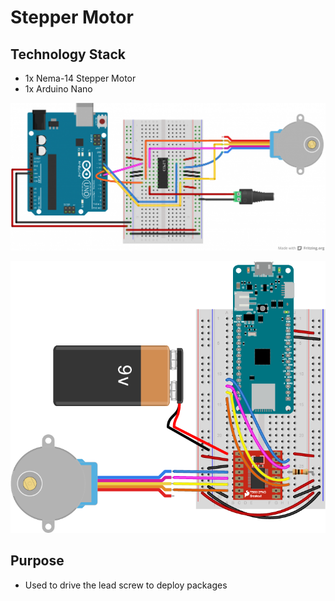 # Stepper Motor

## Technology Stack
- 1x Nema-14 Stepper Motor 
- 1x Arduino Nano

![Stepper Setup](../images/stepper_4.png)

![Stepper Setup](../images/hbridge.png)

## Purpose
- Used to drive the lead screw to deploy packages